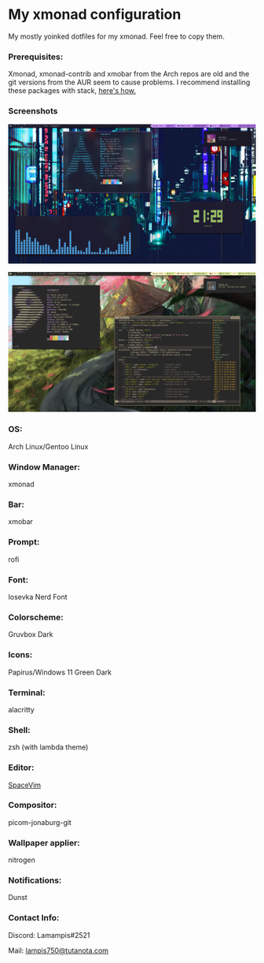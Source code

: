 # My xmonad configuration
 My mostly yoinked dotfiles for my xmonad. Feel free to copy them.

### Prerequisites: 

 Xmonad, xmonad-contrib and xmobar from the Arch repos are old and the git versions from the AUR seem to cause problems.
I recommend installing these packages with stack, [here's how.](https://brianbuccola.com/how-to-install-xmonad-and-xmobar-via-stack/)

### Screenshots

![](desktopscreenshot.png)

![](gruvbox2.png)

### OS: 
Arch Linux/Gentoo Linux

### Window Manager: 
xmonad 

### Bar: 
xmobar

### Prompt: 
rofi

### Font: 
Iosevka Nerd Font

### Colorscheme: 
Gruvbox Dark

### Icons: 
Papirus/Windows 11 Green Dark

### Terminal: 
alacritty

### Shell: 
zsh (with lambda theme)

### Editor:
[SpaceVim](https://spacevim.org/)

### Compositor: 
picom-jonaburg-git

### Wallpaper applier: 
nitrogen

### Notifications: 
Dunst

### Contact Info:

Discord: Lamampis#2521

Mail: lampis750@tutanota.com
